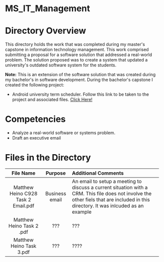 # MS_IT_Management

# Directory Overview
This directory holds the work that was completed during my master's capstone in information technology management. This work comprised submitting a proposal for a software solution that addressed a real-world problem.  The solution proposed was to create a system that updated a university's  outdated software system for the students.

**Note:** This is an extension of the software solution that was created during my bachelor's in software development.  During the bachelor's capstone I created the following project:
- Android university term scheduler.  Follow this link to be taken to the project and associated files. [Click Here!](https://github.com/HeinoPortfolio/AndroidProject)

# Competencies
- Analyze a real-world software or systems problem.
- Draft an executive email

# Files in the Directory

|**File Name**|**Purpose**|**Additional Comments**|
|:-----:|:-----:|:-----|
|Matthew Heino C928 Task 2 Email.pdf| Business email | An email to setup a meeting to discuss a current situation with a CRM. This file does not involve the other fiels that are included in this directory. It was inlcuded as an example  
|Matthew Heino Task 2 .pdf|??? | ???
|Matthew Heino Task 3.pdf| ??? | ????


